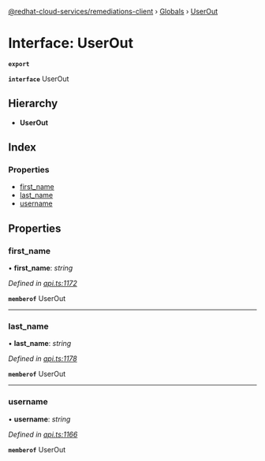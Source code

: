 [@redhat-cloud-services/remediations-client](../README.md) › [Globals](../globals.md) › [UserOut](userout.md)

# Interface: UserOut

**`export`** 

**`interface`** UserOut

## Hierarchy

* **UserOut**

## Index

### Properties

* [first_name](userout.md#first_name)
* [last_name](userout.md#last_name)
* [username](userout.md#username)

## Properties

###  first_name

• **first_name**: *string*

*Defined in [api.ts:1172](https://github.com/leSamo/javascript-clients/blob/master/packages/remediations/api.ts#L1172)*

**`memberof`** UserOut

___

###  last_name

• **last_name**: *string*

*Defined in [api.ts:1178](https://github.com/leSamo/javascript-clients/blob/master/packages/remediations/api.ts#L1178)*

**`memberof`** UserOut

___

###  username

• **username**: *string*

*Defined in [api.ts:1166](https://github.com/leSamo/javascript-clients/blob/master/packages/remediations/api.ts#L1166)*

**`memberof`** UserOut
